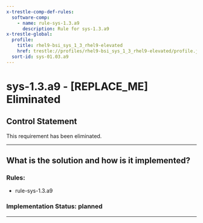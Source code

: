 ```yaml
---
x-trestle-comp-def-rules:
  software-comp:
    - name: rule-sys-1.3.a9
      description: Rule for sys-1.3.a9
x-trestle-global:
  profile:
    title: rhel9-bsi_sys_1_3_rhel9-elevated
    href: trestle://profiles/rhel9-bsi_sys_1_3_rhel9-elevated/profile.json
  sort-id: sys-01.03.a9
---
```


# sys-1.3.a9 - \[REPLACE_ME\] Eliminated

## Control Statement

This requirement has been eliminated.

______________________________________________________________________

## What is the solution and how is it implemented?

<!-- For implementation status enter one of: implemented, partial, planned, alternative, not-applicable -->

<!-- Note that the list of rules under ### Rules: is read-only and changes will not be captured after assembly to JSON -->

<!-- Add control implementation description here for control: sys-1.3.a9 -->

### Rules:

  - rule-sys-1.3.a9

### Implementation Status: planned

______________________________________________________________________

